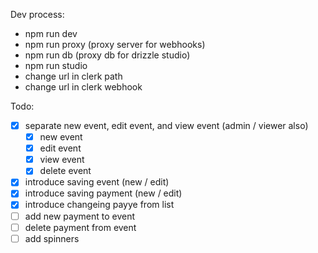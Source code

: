 Dev process: 

- npm run dev
- npm run proxy (proxy server for webhooks)
- npm run db (proxy db for drizzle studio)
- npm run studio
- change url in clerk path
- change url in clerk webhook

Todo:

- [x] separate new event, edit event, and view event (admin / viewer also)
    - [x] new event
    - [x] edit event
    - [x] view event
    - [x] delete event
- [x] introduce saving event (new / edit)
- [x] introduce saving payment (new / edit)
- [x] introduce changeing payye from list
- [ ] add new payment to event
- [ ] delete payment from event
- [ ] add spinners
